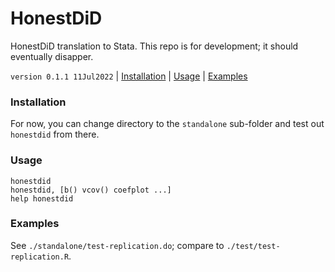 HonestDiD
=========

HonestDiD translation to Stata. This repo is for development; it should eventually disapper.

`version 0.1.1 11Jul2022` | [Installation](#installation) | [Usage](#usage) | [Examples](#examples)

### Installation

For now, you can change directory to the `standalone` sub-folder and test out `honestdid` from there.

### Usage

```
honestdid
honestdid, [b() vcov() coefplot ...]
help honestdid
```

### Examples

See `./standalone/test-replication.do`; compare to `./test/test-replication.R`.
